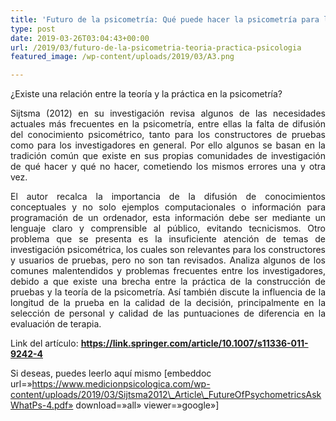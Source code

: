 ```yaml
---
title: 'Futuro de la psicometría: Qué puede hacer la psicometría para la psicología'
type: post
date: 2019-03-26T03:04:43+00:00
url: /2019/03/futuro-de-la-psicometria-teoria-practica-psicologia
featured_image: /wp-content/uploads/2019/03/A3.png

---
```

<p style="text-align: left;">
  ¿Existe una relación entre la teoría y la práctica en la psicometría?
</p>

<p align="justify">
  Sijtsma (2012) en su investigación revisa algunos de las necesidades actuales más frecuentes en la psicometría, entre ellas la falta de difusión del conocimiento psicométrico, tanto para los constructores de pruebas como para los investigadores en general. Por ello algunos se basan en la tradición común que existe en sus propias comunidades de investigación de qué hacer y qué no hacer, cometiendo los mismos errores una y otra vez.
</p>

<p align="justify">
  El autor recalca la importancia de la difusión de conocimientos conceptuales y no solo ejemplos computacionales o información para programación de un ordenador, esta información debe ser mediante un lenguaje claro y comprensible al público, evitando tecnicismos. Otro problema que se presenta es la insuficiente atención de temas de investigación psicométrica, los cuales son relevantes para los constructores y usuarios de pruebas, pero no son tan revisados. Analiza algunos de los comunes malentendidos y problemas frecuentes entre los investigadores, debido a que existe una brecha entre la práctica de la construcción de pruebas y la teoría de la psicometría. Así también discute la influencia de la longitud de la prueba en la calidad de la decisión, principalmente en la selección de personal y calidad de las puntuaciones de diferencia en la evaluación de terapia.
</p>

Link del artículo: **https://link.springer.com/article/10.1007/s11336-011-9242-4**

Si deseas, puedes leerlo aquí mismo [embeddoc url=»https://www.medicionpsicologica.com/wp-content/uploads/2019/03/Sijtsma2012\_Article\_FutureOfPsychometricsAskWhatPs-4.pdf» download=»all» viewer=»google»]

<p align="justify">